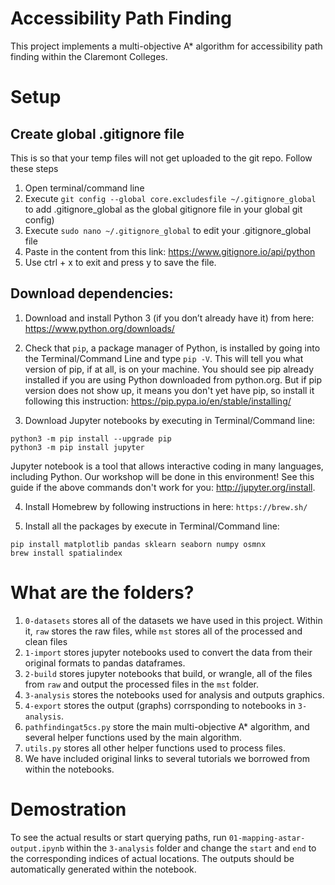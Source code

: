 # Accessibility Path Finding
This project implements a multi-objective A* algorithm for accessibility path finding within the Claremont Colleges.  

# Setup
## Create global .gitignore file
This is so that your temp files will not get uploaded to the git repo. Follow these steps
1. Open terminal/command line
2. Execute `git config --global core.excludesfile ~/.gitignore_global` to add .gitignore_global as the global gitignore file in your global git config)
3. Execute `sudo nano ~/.gitignore_global` to edit your .gitignore_global file
4. Paste in the content from this link: https://www.gitignore.io/api/python
5. Use ctrl + x to exit and press y to save the file.

## Download dependencies:
1. Download and install Python 3 (if you don’t already have it) from here: https://www.python.org/downloads/  

2. Check that `pip`, a package manager of Python, is installed by going into the Terminal/Command Line and type `pip -V`. This will tell you what version of pip, if at all, is on your machine. You should see pip already installed if you are using Python downloaded from python.org. But if pip version does not show up, it means you don't yet have pip, so install it following this instruction: https://pip.pypa.io/en/stable/installing/  

3. Download Jupyter notebooks by executing in Terminal/Command line:

```
python3 -m pip install --upgrade pip
python3 -m pip install jupyter
```

Jupyter notebook is a tool that allows interactive coding in many languages, including Python. Our workshop will be done in this environment! See this guide if the above commands don't work for you: http://jupyter.org/install.  

4. Install Homebrew by following instructions in here: `https://brew.sh/`  

5. Install all the packages by execute in Terminal/Command line:  

```
pip install matplotlib pandas sklearn seaborn numpy osmnx
brew install spatialindex
```

# What are the folders?
1. `0-datasets` stores all of the datasets we have used in this project. Within it, `raw` stores the raw files, while `mst` stores all of the processed and clean files
2. `1-import` stores jupyter notebooks used to convert the data from their original formats to pandas dataframes.
3. `2-build` stores jupyter notebooks that build, or wrangle, all of the files from `raw` and output the processed files in the `mst` folder.
4. `3-analysis` stores the notebooks used for analysis and outputs graphics.
5. `4-export` stores the output (graphs) corrsponding to notebooks in `3-analysis`.
6. `pathfindingat5cs.py` store the main multi-objective A* algorithm, and several helper functions used by the main algorithm.
7. `utils.py` stores all other helper functions used to process files.  
8. We have included original links to several tutorials we borrowed from within the notebooks.

# Demostration
To see the actual results or start querying paths, run `01-mapping-astar-output.ipynb` within the `3-analysis` folder and change the `start` and `end` to the corresponding indices of actual locations. The outputs should be automatically generated within the notebook.

